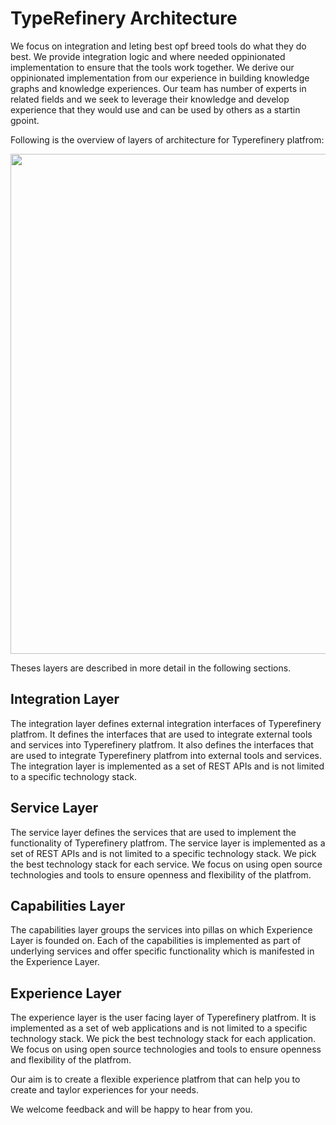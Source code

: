 # TypeRefinery Architecture

We focus on integration and leting best opf breed tools do what they do best. We provide integration logic and where needed oppinionated implementation to ensure that the tools work together. We derive our oppinionated implementation from our experience in building knowledge graphs and knowledge experiences. Our team has number of experts in related fields and we seek to leverage their knowledge and develop experience that they would use and can be used by others as a startin gpoint.

Following is the overview of layers of architecture for Typerefinery platfrom:

<img width="800px" src="/architecture/Typerefinery-Architecture-Summary.png" />

Theses layers are described in more detail in the following sections.

## Integration Layer

The integration layer defines external integration interfaces of Typerefinery platfrom. It defines the interfaces that are used to integrate external tools and services into Typerefinery platfrom. It also defines the interfaces that are used to integrate Typerefinery platfrom into external tools and services. The integration layer is implemented as a set of REST APIs and is not limited to a specific technology stack.

## Service Layer

The service layer defines the services that are used to implement the functionality of Typerefinery platfrom. The service layer is implemented as a set of REST APIs and is not limited to a specific technology stack. We pick the best technology stack for each service. We focus on using open source technologies and tools to ensure openness and flexibility of the platfrom.

## Capabilities Layer

The capabilities layer groups the services into pillas on which Experience Layer is founded on. Each of the capabilities is implemented as part of underlying services and offer specific functionality which is manifested in the Experience Layer.

## Experience Layer

The experience layer is the user facing layer of Typerefinery platfrom. It is implemented as a set of web applications and is not limited to a specific technology stack. We pick the best technology stack for each application. We focus on using open source technologies and tools to ensure openness and flexibility of the platfrom.

Our aim is to create a flexible experience platfrom that can help you to create and taylor experiences for your needs.

We welcome feedback and will be happy to hear from you.